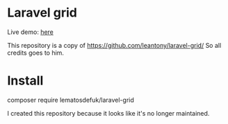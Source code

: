 # Laravel grid

Live demo: [here](http://laravel-grid.herokuapp.com/)

This repository is a copy of https://github.com/leantony/laravel-grid/
So all credits goes to him.

# Install
composer require lematosdefuk/laravel-grid


I created this repository because it looks like it's no longer maintained.
